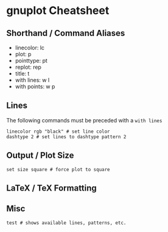 # gnuplot Cheatsheet

## Shorthand / Command Aliases
- linecolor: lc
- plot: p
- pointtype: pt
- replot: rep
- title: t
- with lines: w l
- with points: w p

## Lines
The following commands must be preceded with a `with lines`
```gnuplot
linecolor rgb "black" # set line color
dashtype 2 # set lines to dashtype pattern 2
```

## Output / Plot Size
```gnuplot
set size square # force plot to square
```
## LaTeX / TeX Formatting

## Misc
```gnuplot
test # shows available lines, patterns, etc.
```

